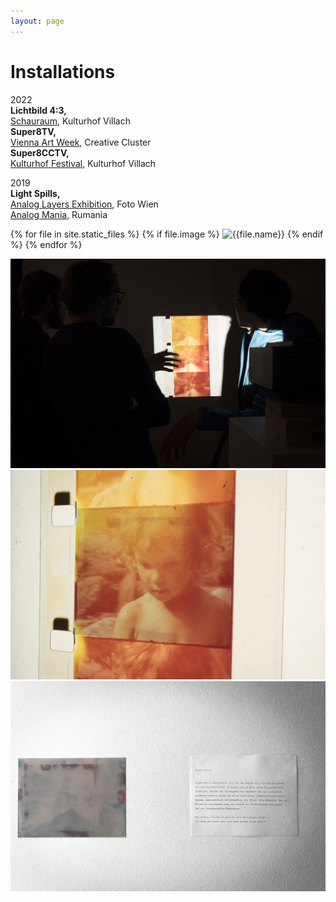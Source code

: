 ```yaml
---
layout: page
---
```


# Installations

2022<br>
<strong> Lichtbild 4:3, </strong><br>
<a href="https://kulturhofvillach.at/events/2022/2022-11-26_vernissage_maicherplessl/" rel="noopener noreferrer" target="_blank">Schauraum</a>, Kulturhof Villach<br>
<strong> Super8TV, </strong><br>
<a href="https://www.viennaartweek.at/en/" rel="noopener noreferrer" target="_blank">Vienna Art Week</a>, Creative Cluster<br>
<strong> Super8CCTV, </strong><br>
<a href="https://kulturhofvillach.at/events/2022/2022-09-02_festival/Kulturhofkeller" rel="noopener noreferrer" target="_blank"> Kulturhof Festival</a>, Kulturhof Villach

2019<br>
<strong> Light Spills, </strong><br>
<a href="https://www.filmkoopwien.at/de/fotowien/" rel="noopener noreferrer" target="_blank">Analog Layers Exhibition</a>, Foto Wien<br>
<a href="https://www.analogmania.ro/Analog" rel="noopener noreferrer" target="_blank"> Analog Mania</a>, Rumania

{% for file in site.static_files %}
  {% if file.image %}
  <img src="{{file.path}}" alt="{{file.name}}">
  {% endif %}
{% endfor %}

![](/assets/img/AnalogLayers_HQ-4.jpg "Analog Layers")
![](/assets/img/AnalogLayers_HQ-11.jpg "Analog Layers")
![](/assets/img/AnalogLayers_HQ-10.jpg "Analog Layers")